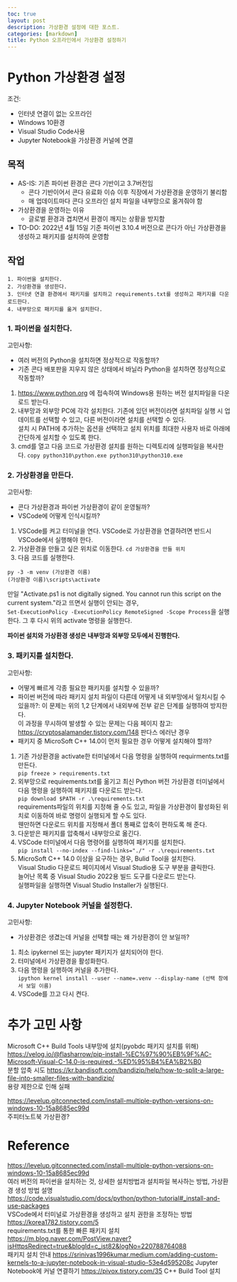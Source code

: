 ```yaml
---
toc: true
layout: post
description: 가상환경 설정에 대한 포스트.
categories: [markdown]
title: Python 오프라인에서 가상환경 설정하기
---
```


# Python 가상환경 설정
조건:  
- 인터넷 연결이 없는 오프라인
- Windows 10환경
- Visual Studio Code사용
- Jupyter Notebook을 가상환경 커널에 연결

## 목적
- AS-IS: 기존 파이썬 환경은 콘다 기반이고 3.7버전임
  - 콘다 기반이어서 콘다 유료화 이슈 이후 직장에서 가상환경을 운영하기 불리함
  - 매 업데이트마다 콘다 오프라인 설치 파일을 내부망으로 옮겨줘야 함
- 가상환경을 운영하는 이유
	- 글로벌 환경과 겹치면서 환경이 깨지는 상황을 방지함
- TO-DO: 2022년 4월 15일 기준 파이썬 3.10.4 버전으로 콘다가 아닌 가상환경을 생성하고 패키지를 설치하여 운영함

## 작업
	1. 파이썬을 설치한다.
	2. 가상환경을 생성한다.
	3. 인터넷 연결 환경에서 패키지를 설치하고 requirements.txt를 생성하고 패키지를 다운로드한다.
	4. 내부망으로 패키지를 옮겨 설치한다.
	
### 1. 파이썬을 설치한다.
고민사항: 
- 여러 버전의 Python을 설치하면 정상적으로 작동할까?
- 기존 콘다 배포판을 지우지 않은 상태에서 바닐라 Python을 설치하면 정상적으로 작동할까?
  
1. https://www.python.org 에 접속하여 Windows용 원하는 버전 설치파일을 다운로드 받는다.
2. 내부망과 외부망 PC에 각각 설치한다.
기존에 있던 버전이라면 설치파일 실행 시 업데이트를 선택할 수 있고, 다른 버전이라면 설치를 선택할 수 있다.  
설치 시 PATH에 추가하는 옵션을 선택하고 설치 위치를 최대한 사용자 바로 아래에 간단하게 설치할 수 있도록 한다.
3. cmd를 열고 다음 코드로 가상환경 설치를 원하는 디렉토리에 실행파일을 복사한다.
`copy python310\python.exe python310\python310.exe`

### 2. 가상환경을 만든다.
고민사항:
- 콘다 가상환경과 파이썬 가상환경이 같이 운영될까?
- VSCode에 어떻게 인식시킬까?
  
1. VSCode를 켜고 터미널을 연다. VSCode로 가상환경을 연결하려면 반드시 VSCode에서 실행해야 한다.
2. 가상환경을 만들고 싶은 위치로 이동한다.
`cd 가상환경을 만들 위치`
3. 다음 코드를 실행한다.
```
py -3 -m venv (가상환경 이름)
(가상환경 이름)\scripts\activate
```
만일 "Activate.ps1 is not digitally signed. You cannot run this script on the current system."라고 뜨면서 실행이 안되는 경우,  
`Set-ExecutionPolicy -ExecutionPolicy RemoteSigned -Scope Process`을 실행한다.
그 후 다시 위의 activate 명령을 실행한다.  

**파이썬 설치와 가상환경 생성은 내부망과 외부망 모두에서 진행한다.**

### 3. 패키지를 설치한다.
고민사항: 
- 어떻게 빠르게 각종 필요한 패키지를 설치할 수 있을까?
- 파이썬 버전에 따라 패키지 설치 파일이 다른데 어떻게 내 외부망에서 일치시킬 수 있을까?: 이 문제는 위의 1,2 단계에서 내외부에 전부 같은 단계를 실행하여 방지한다.  
이 과정을 무시하여 발생할 수 있는 문제는 다음 페이지 참고:  
https://cryptosalamander.tistory.com/148 판다스 에러난 경우  
- 패키지 중 MicroSoft C++ 14.0이 먼저 필요한 경우 어떻게 설치해야 할까?

1. 기존 가상환경을 activate한 터미널에서 다음 명령을 실행하여 requirments.txt를 만든다.  
`pip freeze > requirements.txt`
2. 외부망으로 requirements.txt를 옮기고 최신 Python 버전 가상환경 터미널에서 다음 명령을 실행하여 패키지를 다운로드 받는다.  
`pip download $PATH -r .\requirements.txt`  
requirements파일의 위치를 지정해 줄 수도 있고, 파일을 가상환경이 활성화된 위치로 이동하여 바로 명령이 실행되게 할 수도 있다.  
웬만하면 다운로드 위치를 지정해서 폴더 통째로 압축이 편하도록 해 준다.  
3. 다운받은 패키지를 압축해서 내부망으로 옮긴다.
4. VSCode 터미널에서 다음 명령어를 실행하여 패키지를 설치한다.  
`pip install --no-index --find-links="./" -r .\requirements.txt`
5. MicroSoft C++ 14.0 이상을 요구하는 경우, Bulid Tool을 설치한다.  
Visual Studio 다운로드 페이지에서 Visual Studio용 도구 부분을 클릭한다.  
늘어난 목록 중 Visual Studio 2022용 빌드 도구를 다운로드 받는다.  
실행파일을 실행하면 Visual Studio Installer가 실행된다.  

### 4. Jupyter Notebook 커널을 설정한다.
고민사항:
- 가상환경은 생겼는데 커널을 선택할 때는 왜 가상환경이 안 보일까?

1. 최소 ipykernel 또는 jupyter 패키지가 설치되어야 한다.
2. 터미널에서 가상환경을 활성화한다.
3. 다음 명령을 실행하여 커널을 추가한다.  
`ipython kernel install --user --name=.venv --display-name (선택 창에서 보일 이름)`
4. VSCode를 끄고 다시 켠다.

# 추가 고민 사항
Microsoft C++ Build Tools 내부망에 설치(pyobdc 패키지 설치를 위해)  
https://velog.io/@flasharrow/pip-install-%EC%97%90%EB%9F%AC-Microsoft-Visual-C-14.0-is-required.-%ED%95%B4%EA%B2%B0  
분할 압축 시도 https://kr.bandisoft.com/bandizip/help/how-to-split-a-large-file-into-smaller-files-with-bandizip/  
용량 제한으로 인해 실패  

https://levelup.gitconnected.com/install-multiple-python-versions-on-windows-10-15a8685ec99d  
주피터노트북 가상환경?

# Reference
https://levelup.gitconnected.com/install-multiple-python-versions-on-windows-10-15a8685ec99d  
여러 버전의 파이썬을 설치하는 것, 상세한 설치방법과 설치파일 복사하는 방법, 가상환경 생성 방법 설명  
https://code.visualstudio.com/docs/python/python-tutorial#_install-and-use-packages  
VSCode에서 터미널로 가상환경을 생성하고 설치 권한을 조정하는 방법  
https://korea1782.tistory.com/5  
requirements.txt를 통한 빠른 패키지 설치  
https://m.blog.naver.com/PostView.naver?isHttpsRedirect=true&blogId=c_ist82&logNo=220788764088  
패키지 설치 안내
https://srinivas1996kumar.medium.com/adding-custom-kernels-to-a-jupyter-notebook-in-visual-studio-53e4d595208c
Jupyter Notebook에 커널 연결하기
https://pivox.tistory.com/35
C++ Build Tool 설치
